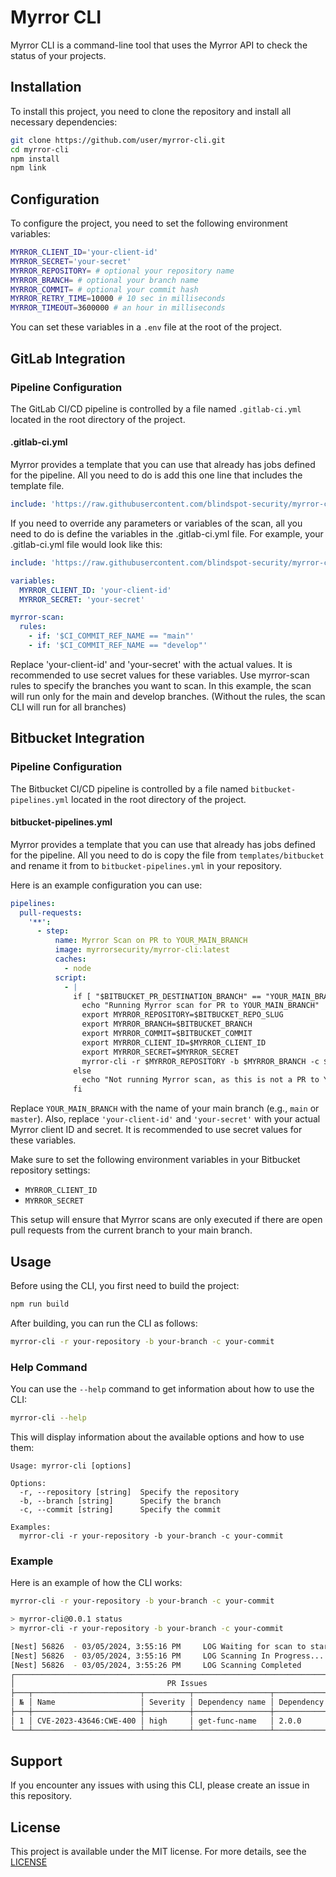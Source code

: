 # Myrror CLI

Myrror CLI is a command-line tool that uses the Myrror API to check the status of your projects.

## Installation

To install this project, you need to clone the repository and install all necessary dependencies:

```bash
git clone https://github.com/user/myrror-cli.git
cd myrror-cli
npm install
npm link
```

## Configuration

To configure the project, you need to set the following environment variables:

```bash
MYRROR_CLIENT_ID='your-client-id'
MYRROR_SECRET='your-secret'
MYRROR_REPOSITORY= # optional your repository name
MYRROR_BRANCH= # optional your branch name
MYRROR_COMMIT= # optional your commit hash
MYRROR_RETRY_TIME=10000 # 10 sec in milliseconds
MYRROR_TIMEOUT=3600000 # an hour in milliseconds
```

You can set these variables in a `.env` file at the root of the project.

## GitLab Integration

### Pipeline Configuration

The GitLab CI/CD pipeline is controlled by a file named `.gitlab-ci.yml` located in the root directory of the project.

#### .gitlab-ci.yml

Myrror provides a template that you can use that already has jobs defined for the pipeline. All you need to do is add this one line that includes the template file.

```yaml
include: 'https://raw.githubusercontent.com/blindspot-security/myrror-cli/main/templates/gitlab/myrror-cli.gitlab-ci.yml'
```

If you need to override any parameters or variables of the scan, all you need to do is define the variables in the .gitlab-ci.yml file. For example, your .gitlab-ci.yml file would look like this:

```yaml
include: 'https://raw.githubusercontent.com/blindspot-security/myrror-cli/main/templates/gitlab/myrror-cli.gitlab-ci.yml'

variables:
  MYRROR_CLIENT_ID: 'your-client-id'
  MYRROR_SECRET: 'your-secret'

myrror-scan:
  rules:
    - if: '$CI_COMMIT_REF_NAME == "main"'
    - if: '$CI_COMMIT_REF_NAME == "develop"'
```

Replace 'your-client-id' and 'your-secret' with the actual values. It is recommended to use secret values for these variables.
Use myrror-scan rules to specify the branches you want to scan. In this example, the scan will run only for the main and develop branches.
(Without the rules, the scan CLI will run for all branches)

## Bitbucket Integration

### Pipeline Configuration

The Bitbucket CI/CD pipeline is controlled by a file named `bitbucket-pipelines.yml` located in the root directory of the project.

#### bitbucket-pipelines.yml

Myrror provides a template that you can use that already has jobs defined for the pipeline. All you need to do is copy the file from `templates/bitbucket` and rename it from to `bitbucket-pipelines.yml` in your repository.

Here is an example configuration you can use:

```yaml
pipelines:
  pull-requests:
    '**':
      - step:
          name: Myrror Scan on PR to YOUR_MAIN_BRANCH
          image: myrrorsecurity/myrror-cli:latest
          caches:
            - node
          script:
            - |
              if [ "$BITBUCKET_PR_DESTINATION_BRANCH" == "YOUR_MAIN_BRANCH" ]; then
                echo "Running Myrror scan for PR to YOUR_MAIN_BRANCH"
                export MYRROR_REPOSITORY=$BITBUCKET_REPO_SLUG
                export MYRROR_BRANCH=$BITBUCKET_BRANCH
                export MYRROR_COMMIT=$BITBUCKET_COMMIT
                export MYRROR_CLIENT_ID=$MYRROR_CLIENT_ID
                export MYRROR_SECRET=$MYRROR_SECRET
                myrror-cli -r $MYRROR_REPOSITORY -b $MYRROR_BRANCH -c $MYRROR_COMMIT
              else
                echo "Not running Myrror scan, as this is not a PR to YOUR_MAIN_BRANCH"
              fi
```

Replace `YOUR_MAIN_BRANCH` with the name of your main branch (e.g., `main` or `master`). Also, replace `'your-client-id'` and `'your-secret'` with your actual Myrror client ID and secret. It is recommended to use secret values for these variables.

Make sure to set the following environment variables in your Bitbucket repository settings:

- `MYRROR_CLIENT_ID`
- `MYRROR_SECRET`

This setup will ensure that Myrror scans are only executed if there are open pull requests from the current branch to your main branch.

## Usage

Before using the CLI, you first need to build the project:

```bash
npm run build
```

After building, you can run the CLI as follows:

```bash
myrror-cli -r your-repository -b your-branch -c your-commit
```

### Help Command

You can use the `--help` command to get information about how to use the CLI:

```bash
myrror-cli --help
```

This will display information about the available options and how to use them:

```
Usage: myrror-cli [options]

Options:
  -r, --repository [string]  Specify the repository
  -b, --branch [string]      Specify the branch
  -c, --commit [string]      Specify the commit

Examples:
  myrror-cli -r your-repository -b your-branch -c your-commit
```

### Example

Here is an example of how the CLI works:

```bash
myrror-cli -r your-repository -b your-branch -c your-commit

> myrror-cli@0.0.1 status
> myrror-cli -r your-repository -b your-branch -c your-commit

[Nest] 56826  - 03/05/2024, 3:55:16 PM     LOG Waiting for scan to start...
[Nest] 56826  - 03/05/2024, 3:55:16 PM     LOG Scanning In Progress...
[Nest] 56826  - 03/05/2024, 3:55:26 PM     LOG Scanning Completed
┌──────────────────────────────────────────────────────────────────────────────┐
│                                  PR Issues                                   │
├───┬────────────────────────┬──────────┬─────────────────┬────────────────────┤
│ № │ Name                   │ Severity │ Dependency name │ Dependency version │
├───┼────────────────────────┼──────────┼─────────────────┼────────────────────┤
│ 1 │ CVE-2023-43646:CWE-400 │ high     │ get-func-name   │ 2.0.0              │
└───┴────────────────────────┴──────────┴─────────────────┴────────────────────┘
```

## Support

If you encounter any issues with using this CLI, please create an issue in this repository.

## License

This project is available under the MIT license. For more details, see the [LICENSE](LICENSE)
